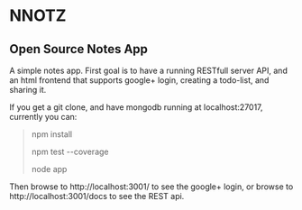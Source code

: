 NNOTZ
=====

Open Source Notes App
---------------------

A simple notes app. First goal is to have a running RESTfull server API, 
and an html frontend that supports google+ login, creating a todo-list, and sharing it.

If you get a git clone, and have mongodb running at localhost:27017,
currently you can:

> npm install
>
> npm test --coverage
>
> node app

Then browse to http://localhost:3001/ to see the google+ login, or browse to http://localhost:3001/docs to see the REST api.

